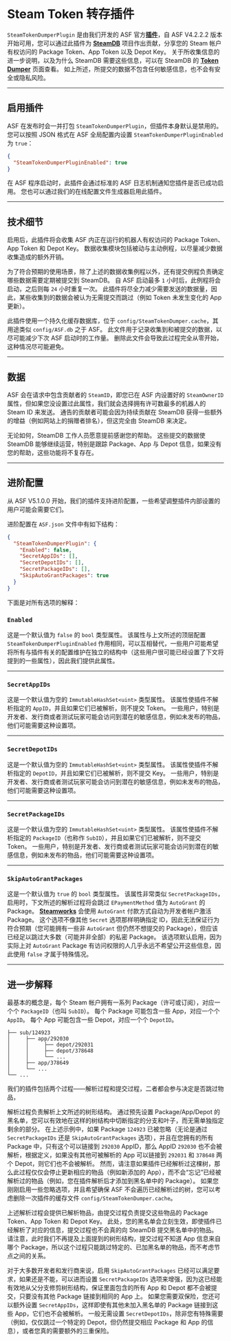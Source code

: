 # Steam Token 转存插件

`SteamTokenDumperPlugin` 是由我们开发的 ASF 官方&#8203;**[插件](https://github.com/JustArchiNET/ArchiSteamFarm/wiki/Plugins-zh-CN)**，自 ASF V4.2.2.2 版本开始可用，您可以通过此插件为 **[SteamDB](https://steamdb.info)** 项目作出贡献，分享您的 Steam 帐户有权访问的 Package Token、App Token 以及 Depot Key。 关于所收集信息的进一步说明，以及为什么 SteamDB 需要这些信息，可以在 SteamDB 的 **[Token Dumper](https://steamdb.info/tokendumper)** 页面查看。 如上所述，所提交的数据不包含任何敏感信息，也不会有安全或隐私风险。

---

## 启用插件

ASF 在发布时会一并打包 `SteamTokenDumperPlugin`，但插件本身默认是禁用的。 您可以按照 JSON 格式在 ASF 全局配置内设置 `SteamTokenDumperPluginEnabled` 为 `true`：

```json
{
  "SteamTokenDumperPluginEnabled": true
}
```

在 ASF 程序启动时，此插件会通过标准的 ASF 日志机制通知您插件是否已成功启用。 您也可以通过我们的在线配置文件生成器启用此插件。

---

## 技术细节

启用后，此插件将会收集 ASF 内正在运行的机器人有权访问的 Package Token、App Token 和 Depot Key。 数据收集模块包括被动与主动例程，以尽量减少数据收集造成的额外开销。

为了符合预期的使用场景，除了上述的数据收集例程以外，还有提交例程负责确定哪些数据需要定期被提交到 SteamDB。 自 ASF 启动最多 `1` 小时后，此例程将会启动，之后则每 `24` 小时重复一次。 此插件将尽全力减少需要发送的数据量，因此，某些收集到的数据会被认为无需提交而跳过（例如 Token 未发生变化的 App 更新）。

此插件使用一个持久化缓存数据库，位于 `config/SteamTokenDumper.cache`，其用途类似 `config/ASF.db` 之于 ASF。 此文件用于记录收集到和被提交的数据，以尽可能减少下次 ASF 启动时的工作量。 删除此文件会导致此过程完全从零开始，这种情况尽可能避免。

---

## 数据

ASF 会在请求中包含贡献者的 `SteamID`，即您已在 ASF 内设置好的 `SteamOwnerID` 属性，但如果您没设置过此属性，我们就会选择拥有许可数最多的机器人的 Steam ID 来发送。 通告的贡献者可能会因为持续贡献在 SteamDB 获得一些额外的增益（例如网站上的捐赠者排名），但这完全由 SteamDB 来决定。

无论如何，SteamDB 工作人员愿意提前感谢您的帮助。 这些提交的数据使 SteamDB 能够继续运营，特别是跟踪 Package、App 与 Depot 信息，如果没有您的帮助，这些功能将不复存在。

---

## 进阶配置

从 ASF V5.1.0.0 开始，我们的插件支持进阶配置，一些希望调整插件内部设置的用户可能会需要它们。

进阶配置在 `ASF.json` 文件中有如下结构：

```json
{
  "SteamTokenDumperPlugin": {
    "Enabled": false,
    "SecretAppIDs": [],
    "SecretDepotIDs": [],
    "SecretPackageIDs": [],
    "SkipAutoGrantPackages": true
  }
}
```

下面是对所有选项的解释：

### `Enabled`

这是一个默认值为 `false` 的 `bool` 类型属性。 该属性与上文所述的顶层配置 `SteamTokenDumperPluginEnabled` 作用相同，可以互相替代，一些用户可能希望将所有与插件有关的配置维护在独立的结构中（这些用户很可能已经设置了下文将提到的一些属性），因此我们提供此属性。

---

### `SecretAppIDs`

这是一个默认值为空的 `ImmutableHashSet<uint>` 类型属性。 该属性使插件不解析指定的 `AppID`，并且如果它们已被解析，则不提交 Token。 一些用户，特别是开发者、发行商或者测试玩家可能会访问到潜在的敏感信息，例如未发布的物品，他们可能需要这种设置项。

---

### `SecretDepotIDs`

这是一个默认值为空的 `ImmutableHashSet<uint>` 类型属性。 该属性使插件不解析指定的 `DepotID`，并且如果它们已被解析，则不提交 Key。 一些用户，特别是开发者、发行商或者测试玩家可能会访问到潜在的敏感信息，例如未发布的物品，他们可能需要这种设置项。

---

### `SecretPackageIDs`

这是一个默认值为空的 `ImmutableHashSet<uint>` 类型属性。 该属性使插件不解析指定的 `PackageID`（也称作 `SubID`），并且如果它们已被解析，则不提交 Token。 一些用户，特别是开发者、发行商或者测试玩家可能会访问到潜在的敏感信息，例如未发布的物品，他们可能需要这种设置项。

---

### `SkipAutoGrantPackages`

这是一个默认值为 `true` 的 `bool` 类型属性。 该属性非常类似 `SecretPackageIDs`，启用时，下文所述的解析过程将会跳过 `EPaymentMethod` 值为 `AutoGrant` 的 Package。 **[Steamworks](https://partner.steamgames.com)** 会使用 `AutoGrant` 付款方式自动为开发者帐户激活 Package。 这个选项不像其他 `Secret` 选项那样明确指定 ID，因此无法保证行为符合预期（您可能拥有一些非 `AutoGrant` 但仍然不想提交的 Package），但应该已经足以跳过大多数（可能并非全部）的私密 Package。 该选项默认启用，因为实际上对 `AutoGrant` Package 有访问权限的人几乎永远不希望公开这些信息，因此使用 `false` 才属于特殊情况。

---

## 进一步解释

最基本的概念是，每个 Steam 帐户拥有一系列 Package（许可或订阅），对应一个个 `PackageID`（也叫 `SubID`）。 每个 Package 可能包含一些 App，对应一个个 `AppID`。 每个 App 可能包含一些 Depot，对应一个个 `DepotID`。

```text
├── sub/124923
│     ├── app/292030
│     │     ├── depot/292031
│     │     ├── depot/378648
│     │     └── ...
│     ├── app/378649
│     └── ...
└── ...
```

我们的插件包括两个过程——解析过程和提交过程，二者都会参与决定是否跳过物品，

解析过程负责解析上文所述的树形结构。 通过预先设置 Package/App/Depot 的黑名单，您可以有效地在这样的树结构中切断指定的分支和叶子，而无需单独指定剩余的部分。 在上述示例中，如果 Package `124923` 已被忽略（无论是通过 `SecretPackageIDs` 还是 `SkipAutoGrantPackages` 选项），并且在您拥有的所有 Package 中，只有这个可以链接到 `292030` AppID，那么 AppID `292030` 也不会被解析，根据定义，如果没有其他可被解析的 App 可以链接到 `292031` 和 `378648` 两个 Depot，则它们也不会被解析。 然而，请注意如果插件已经解析过这棵树，那么此过程仅仅会停止更新相应的物品（例如新添加的 App），而不会“忘记”已经被解析过的物品（例如，您在插件解析后才添加到黑名单中的 Package）。 如果您刚刚启用一些忽略选项，并且希望确保 ASF 不会遍历已经解析过的树，您可以考虑删除一次插件的缓存文件 `config/SteamTokenDumper.cache`。

上述解析过程会提供已解析物品，由提交过程负责提交这些物品的 Package Token、App Token 和 Depot Key。 此处，您的黑名单会立刻生效，即使插件已经解析了对应的信息，提交过程也不会真的向 SteamDB 提交黑名单中的物品。 请注意，此时我们不再提及上面提到的树形结构，提交过程不知道 App 信息来自哪个 Package，所以这个过程只能跳过特定的、已加黑名单的物品，而不考虑节点之间的关系。

对于大多数开发者和发行商来说，启用 `SkipAutoGrantPackages` 已经可以满足要求，如果还是不能，可以进而设置 `SecretPackageIDs` 选项来增强，因为这已经能有效地从父分支修剪树形结构，保证里面包含的所有 App 和 Depot 都不会被提交，只要没有其他 Package 链接到相同的 App 上。 如果您需要双保险，您还可以额外设置 `SecretAppIDs`，这样即使有其他未加入黑名单的 Package 链接到这些 App，它们也不会被解析。 一般无需设置 `SecretDepotIDs`，除非您有特殊需要（例如，仅仅跳过一个特定的 Depot，但仍然提交相应 Package 和 App 的信息），或者您真的需要额外的三重保险。